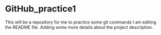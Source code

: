 
# GitHub_practice1
This will be a repository for me to practice some git commands
I am editing the README file. Adding some more details about the project description.
